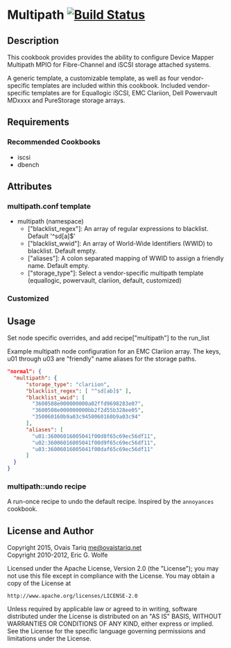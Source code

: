# Multipath [![Build Status](https://secure.travis-ci.org/atomic-penguin/cookbook-multipath.png?branch=master)](http://travis-ci.org/atomic-penguin/cookbook-multipath)

## Description

  This cookbook provides provides the ability to configure Device Mapper
Multipath MPIO for Fibre-Channel and iSCSI storage attached systems.

  A generic template, a customizable template, as well as four vendor-specific templates are included
within this cookbook.  Included vendor-specific templates are for
Equallogic iSCSI, EMC Clariion, Dell Powervault MDxxxx and PureStorage
storage arrays.

## Requirements

### Recommended Cookbooks

  * iscsi
  * dbench

## Attributes

### multipath.conf template

  * multipath (namespace)
    - ["blacklist_regex"]: An array of regular expressions to blacklist. Default '^sd[a]$'
    - ["blacklist_wwid"]: An array of World-Wide Identifiers (WWID) to blacklist.  Default empty.
    - ["aliases"]: A colon separated mapping of WWID to assign a friendly name.  Default empty.
    - ["storage_type"]: Select a vendor-specific multipath template (equallogic, powervault, clariion, default, customized)

### Customized 

## Usage

  Set node specific overrides, and add recipe["multipath"] to the run_list

Example multipath node configuration for an EMC Clariion array. The keys, u01
through u03 are "friendly" name aliases for the storage paths.

```json
"normal": {
  "multipath": {
      "storage_type": "clariion",
      "blacklist_regex": [ "^sd[ab]$" ],
      "blacklist_wwid": [
        "3600508e000000000a02ffd9698283e07",
        "3600508e000000000bb2f2d55b328ee05",
        "350060160b9a03c9450060160b9a03c94"
      ],
      "aliases": [
        "u01:36006016005041f00d8f65c69ec56df11",
        "u02:36006016005041f00d9f65c69ec56df11",
        "u03:36006016005041f00daf65c69ec56df11"
      ]
  }
}
```

### multipath::undo recipe

A run-once recipe to undo the default recipe.  Inspired by the `annoyances` cookbook.

## License and Author

Copyright 2015, Ovais Tariq <me@ovaistariq.net>  
Copyright 2010-2012, Eric G. Wolfe

Licensed under the Apache License, Version 2.0 (the "License");
you may not use this file except in compliance with the License.
You may obtain a copy of the License at

    http://www.apache.org/licenses/LICENSE-2.0

Unless required by applicable law or agreed to in writing, software
distributed under the License is distributed on an "AS IS" BASIS,
WITHOUT WARRANTIES OR CONDITIONS OF ANY KIND, either express or implied.
See the License for the specific language governing permissions and
limitations under the License.
